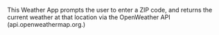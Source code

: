 This Weather App prompts the user to enter a ZIP code, and returns the current weather at that location via the OpenWeather API (api.openweathermap.org.)